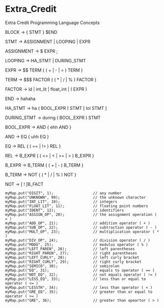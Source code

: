 # Extra_Credit
Extra Credit Programming Language Concepts 

BLOCK -> { STMT } $END

STMT -> ASSIGNMENT | LOOPING | EXPR

ASSIGNMENT -> $ EXPR ;

LOOPING -> HA_STMT | DURING_STMT

EXPR -> $$ TERM { ( + | - | = ) TERM }

TERM -> $$$ FACTOR { ( * | / | % ) FACTOR }

FACTOR -> id | int_lit | float_int | ( EXPR )

END -> hahaha

HA_STMT -> ha ( BOOL_EXPR ) STMT [ lol STMT ]

DURING_STMT -> during ( BOOL_EXPR ) STMT

BOOL_EXPR -> AND { ehh AND }

AND -> EQ { uhh EQ }

EQ -> REL { ( == | != ) REL }

REL -> B_EXPR { ( <= | < | >= | > ) B_EXPR }

B_EXPR -> B_TERM { ( + | - ) B_TERM }

B_TERM -> NOT { ( * | / | % ) NOT }

NOT -> [ ! ]B_FACT













    myMap.put("DIGIT", 1);                  // any number
    myMap.put("UNKNOWN", 99);               // the unknown character
    myMap.put("INT_LIT", 10);               // integers
    myMap.put("FLOAT_LIT", 11);             // floating point numbers
    myMap.put("IDENT", 12);                 // identifiers
    myMap.put("ASSIGN_OP", 20);             // the assignment operation ( = )
    myMap.put("ADD_OP", 21);                // addition operator ( + )
    myMap.put("SUB_OP", 22);                // subtraction operator ( - )
    myMap.put("MULT_OP", 23);               // multiplication operator ( * )
    myMap.put("DIV_OP", 24);                // division operator ( / )
    myMap.put("MODU", 25);                  // modulus operator ( % ) 
    myMap.put("LEFT_PAREN", 26);            // left parentheses 
    myMap.put("RIGHT_PAREN", 27);           // right parentheses
    myMap.put("LEFT_CURLY", 28);            // left curly bracket
    myMap.put("RIGHT_CURLY", 29);           // right curly bracket
    myMap.put("SEMICO", 30);                // semicolon
    myMap.put("EQ", 31);                    // equals to operator ( == )
    myMap.put("NOT_EQ", 32);                // not equals operator ( != )
    myMap.put("LESS_EQ", 33);               // less than or equal to operator ( <= )
    myMap.put("LESSTH", 34);                // less than operator ( < )
    myMap.put("GRE_EQ", 35);                // greater than or equal to operator ( >= )
    myMap.put("GRE", 36);                   // greater than opeartor ( > )
